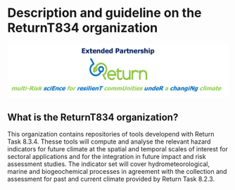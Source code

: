 # Description and guideline on the ReturnT834 organization
![return picture](https://github.com/ReturnT834/.github/blob/main/Return_Logo.png)
## What is the ReturnT834 organization?
This organization contains repositories of tools developend with Return Task 8.3.4. Thesse tools  will compute and analyse the relevant hazard indicators for future climate at the spatial and temporal scales of interest for sectoral applications and for the integration in future impact and risk assessment studies. The indicator set will cover hydrometeorological, marine and biogeochemical processes in agreement with the collection and assessment for past and current climate provided by Return Task 8.2.3.
